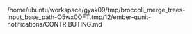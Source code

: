 /home/ubuntu/workspace/gyak09/tmp/broccoli_merge_trees-input_base_path-O5wx0OFT.tmp/12/ember-qunit-notifications/CONTRIBUTING.md